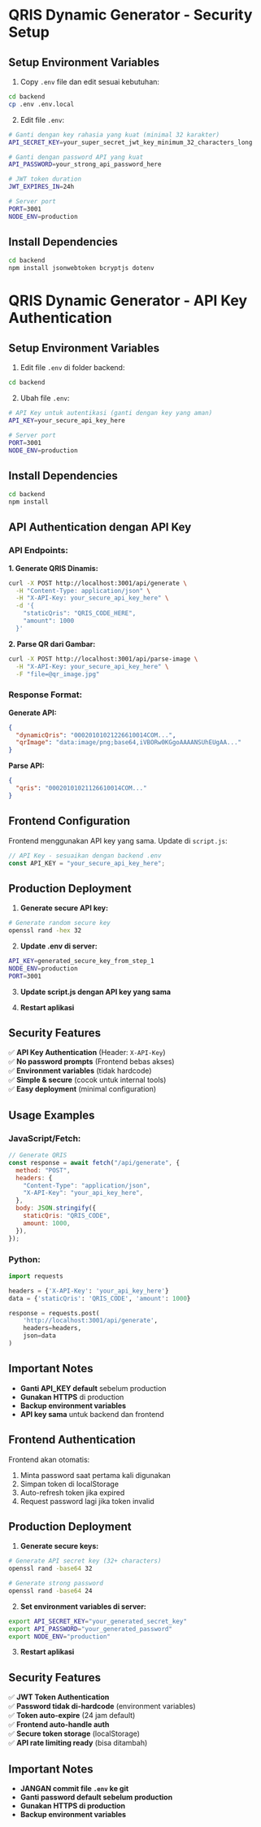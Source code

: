 # QRIS Dynamic Generator - Security Setup

## Setup Environment Variables

1. Copy `.env` file dan edit sesuai kebutuhan:

```bash
cd backend
cp .env .env.local
```

2. Edit file `.env`:

```bash
# Ganti dengan key rahasia yang kuat (minimal 32 karakter)
API_SECRET_KEY=your_super_secret_jwt_key_minimum_32_characters_long

# Ganti dengan password API yang kuat
API_PASSWORD=your_strong_api_password_here

# JWT token duration
JWT_EXPIRES_IN=24h

# Server port
PORT=3001
NODE_ENV=production
```

## Install Dependencies

```bash
cd backend
npm install jsonwebtoken bcryptjs dotenv
```

# QRIS Dynamic Generator - API Key Authentication

## Setup Environment Variables

1. Edit file `.env` di folder backend:

```bash
cd backend
```

2. Ubah file `.env`:

```bash
# API Key untuk autentikasi (ganti dengan key yang aman)
API_KEY=your_secure_api_key_here

# Server port
PORT=3001
NODE_ENV=production
```

## Install Dependencies

```bash
cd backend
npm install
```

## API Authentication dengan API Key

### API Endpoints:

**1. Generate QRIS Dinamis:**

```bash
curl -X POST http://localhost:3001/api/generate \
  -H "Content-Type: application/json" \
  -H "X-API-Key: your_secure_api_key_here" \
  -d '{
    "staticQris": "QRIS_CODE_HERE",
    "amount": 1000
  }'
```

**2. Parse QR dari Gambar:**

```bash
curl -X POST http://localhost:3001/api/parse-image \
  -H "X-API-Key: your_secure_api_key_here" \
  -F "file=@qr_image.jpg"
```

### Response Format:

**Generate API:**

```json
{
  "dynamicQris": "00020101021226610014COM...",
  "qrImage": "data:image/png;base64,iVBORw0KGgoAAAANSUhEUgAA..."
}
```

**Parse API:**

```json
{
  "qris": "00020101021126610014COM..."
}
```

## Frontend Configuration

Frontend menggunakan API key yang sama. Update di `script.js`:

```javascript
// API Key - sesuaikan dengan backend .env
const API_KEY = "your_secure_api_key_here";
```

## Production Deployment

1. **Generate secure API key:**

```bash
# Generate random secure key
openssl rand -hex 32
```

2. **Update .env di server:**

```bash
API_KEY=generated_secure_key_from_step_1
NODE_ENV=production
PORT=3001
```

3. **Update script.js dengan API key yang sama**

4. **Restart aplikasi**

## Security Features

✅ **API Key Authentication** (Header: `X-API-Key`)  
✅ **No password prompts** (Frontend bebas akses)  
✅ **Environment variables** (tidak hardcode)  
✅ **Simple & secure** (cocok untuk internal tools)  
✅ **Easy deployment** (minimal configuration)

## Usage Examples

### JavaScript/Fetch:

```javascript
// Generate QRIS
const response = await fetch("/api/generate", {
  method: "POST",
  headers: {
    "Content-Type": "application/json",
    "X-API-Key": "your_api_key_here",
  },
  body: JSON.stringify({
    staticQris: "QRIS_CODE",
    amount: 1000,
  }),
});
```

### Python:

```python
import requests

headers = {'X-API-Key': 'your_api_key_here'}
data = {'staticQris': 'QRIS_CODE', 'amount': 1000}

response = requests.post(
    'http://localhost:3001/api/generate',
    headers=headers,
    json=data
)
```

## Important Notes

- **Ganti API_KEY default** sebelum production
- **Gunakan HTTPS** di production
- **Backup environment variables**
- **API key sama** untuk backend dan frontend

## Frontend Authentication

Frontend akan otomatis:

1. Minta password saat pertama kali digunakan
2. Simpan token di localStorage
3. Auto-refresh token jika expired
4. Request password lagi jika token invalid

## Production Deployment

1. **Generate secure keys:**

```bash
# Generate API secret key (32+ characters)
openssl rand -base64 32

# Generate strong password
openssl rand -base64 24
```

2. **Set environment variables di server:**

```bash
export API_SECRET_KEY="your_generated_secret_key"
export API_PASSWORD="your_generated_password"
export NODE_ENV="production"
```

3. **Restart aplikasi**

## Security Features

✅ **JWT Token Authentication**  
✅ **Password tidak di-hardcode** (environment variables)  
✅ **Token auto-expire** (24 jam default)  
✅ **Frontend auto-handle auth**  
✅ **Secure token storage** (localStorage)  
✅ **API rate limiting ready** (bisa ditambah)

## Important Notes

- **JANGAN commit file `.env` ke git**
- **Ganti password default sebelum production**
- **Gunakan HTTPS di production**
- **Backup environment variables**
